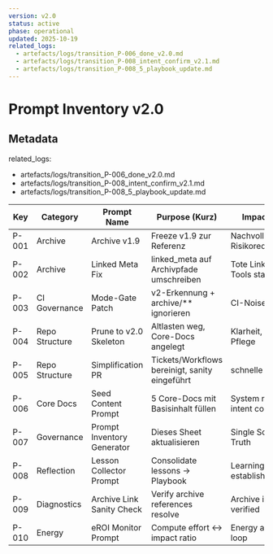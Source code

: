 ```yaml
---
version: v2.0
status: active
phase: operational
updated: 2025-10-19
related_logs:
  - artefacts/logs/transition_P-006_done_v2.0.md
  - artefacts/logs/transition_P-008_intent_confirm_v2.1.md
  - artefacts/logs/transition_P-008_5_playbook_update.md
---
```


# Prompt Inventory v2.0

## Metadata
related_logs:
  - artefacts/logs/transition_P-006_done_v2.0.md
  - artefacts/logs/transition_P-008_intent_confirm_v2.1.md
  - artefacts/logs/transition_P-008_5_playbook_update.md

| Key   | Category       | Prompt Name                | Purpose (Kurz)                               | Impact (Wert)                        | Trigger            | Output                         | Status    | Owner   |
|-------|----------------|----------------------------|----------------------------------------------|--------------------------------------|--------------------|--------------------------------|-----------|---------|
| P-001 | Archive        | Archive v1.9              | Freeze v1.9 zur Referenz                     | Nachvollziehbarkeit, Risikoreduktion | Manual             | archive/v1.9/**                | ✅ done   | Stephan |
| P-002 | Archive        | Linked Meta Fix           | linked_meta auf Archivpfade umschreiben      | Tote Links entfernt, Tools stabil    | Manual             | fix_report.json                | ✅ done   | Stephan |
| P-003 | CI Governance  | Mode-Gate Patch           | v2-Erkennung + archive/** ignorieren         | CI-Noise eliminiert                  | Manual             | grüne CI-Basis                 | ✅ done   | Stephan |
| P-004 | Repo Structure | Prune to v2.0 Skeleton    | Altlasten weg, Core-Docs angelegt            | Klarheit, geringe Pflege             | Manual             | v2.0-Skeleton                  | ✅ done   | Stephan |
| P-005 | Repo Structure | Simplification PR         | Tickets/Workflows bereinigt, sanity eingeführt | schnelle Wartung                    | Manual             | leichtes Repo + sanity.yml     | ✅ done   | Stephan |
| P-006 | Core Docs      | Seed Content Prompt       | 5 Core-Docs mit Basisinhalt füllen           | System ready for intent confirmation | Nach P-005         | 5 Core-Docs populated (intent_state=draft) | ✅ done   | Stephan |
| P-007 | Governance     | Prompt Inventory Generator| Dieses Sheet aktualisieren                   | Single Source of Truth               | Manual/Scheduled   | aktualisiertes Inventory       | ✅ active | System  |
| P-008 | Reflection     | Lesson Collector Prompt   | Consolidate lessons → Playbook               | Learning Loop established      | After intent confirm | Intent confirmed, Bootstrap archived, phase=operational | ✅ done   | System  |
| P-009 | Diagnostics    | Archive Link Sanity Check | Verify archive references resolve            | Archive integrity verified     | Manual/CI          | diagnostics/report.json        | 🔜 planned | System  |
| P-010 | Energy         | eROI Monitor Prompt       | Compute effort ↔ impact ratio                | Energy awareness loop          | Weekly/Manual      | artefacts/eROI_log.csv         | 🔜 planned | Stephan |
